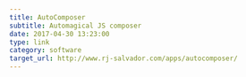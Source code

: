 ```yaml
---
title: AutoComposer
subtitle: Automagical JS composer
date: 2017-04-30 13:23:00
type: link
category: software
target_url: http://www.rj-salvador.com/apps/autocomposer/
---
```

